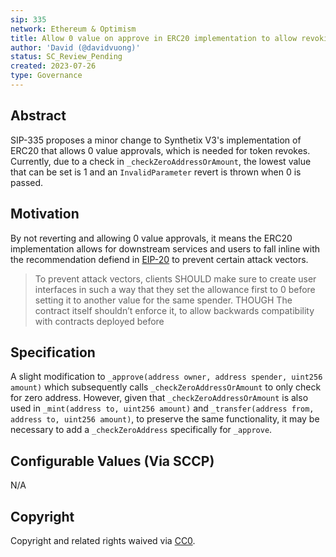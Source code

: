 ```yaml
---
sip: 335
network: Ethereum & Optimism
title: Allow 0 value on approve in ERC20 implementation to allow revoking approval
author: 'David (@davidvuong)'
status: SC_Review_Pending
created: 2023-07-26
type: Governance
---
```


## Abstract

SIP-335 proposes a minor change to Synthetix V3's implementation of ERC20 that allows 0 value approvals, which is needed for token revokes. Currently, due to a check in `_checkZeroAddressOrAmount`, the lowest value that can be set is 1 and an `InvalidParameter` revert is thrown when 0 is passed.

## Motivation

By not reverting and allowing 0 value approvals, it means the ERC20 implementation allows for downstream services and users to fall inline with the recommendation defiend in [EIP-20](https://eips.ethereum.org/EIPS/eip-20) to prevent certain attack vectors.

> To prevent attack vectors, clients SHOULD make sure to create user interfaces in such a way that they set the allowance first to 0 before setting it to another value for the same spender. THOUGH The contract itself shouldn’t enforce it, to allow backwards compatibility with contracts deployed before

## Specification

A slight modification to `_approve(address owner, address spender, uint256 amount)` which subsequently calls `_checkZeroAddressOrAmount` to only check for zero address. However, given that `_checkZeroAddressOrAmount` is also used in `_mint(address to, uint256 amount)` and `_transfer(address from, address to, uint256 amount)`, to preserve the same functionality, it may be necessary to add a `_checkZeroAddress` specifically for `_approve`.

## Configurable Values (Via SCCP)

N/A

## Copyright

Copyright and related rights waived via [CC0](https://creativecommons.org/publicdomain/zero/1.0/).
